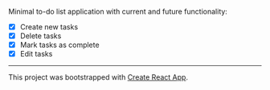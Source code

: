 Minimal to-do list application with current and future functionality:

- [x] Create new tasks
- [x] Delete tasks
- [x] Mark tasks as complete
- [x] Edit tasks

----

This project was bootstrapped with [Create React App](https://github.com/facebookincubator/create-react-app).